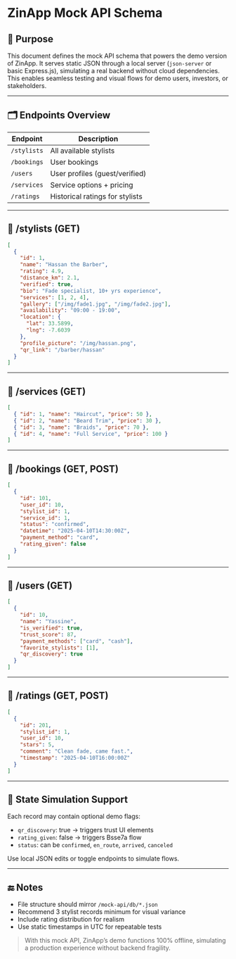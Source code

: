 
# ZinApp Mock API Schema

## 🧭 Purpose
This document defines the mock API schema that powers the demo version of ZinApp. It serves static JSON through a local server (`json-server` or basic Express.js), simulating a real backend without cloud dependencies. This enables seamless testing and visual flows for demo users, investors, or stakeholders.

---

## 🗂️ Endpoints Overview

| Endpoint           | Description                        |
|--------------------|-------------------------------------|
| `/stylists`        | All available stylists              |
| `/bookings`        | User bookings                      |
| `/users`           | User profiles (guest/verified)      |
| `/services`        | Service options + pricing           |
| `/ratings`         | Historical ratings for stylists     |

---

## 🔧 /stylists (GET)
```json
[
  {
    "id": 1,
    "name": "Hassan the Barber",
    "rating": 4.9,
    "distance_km": 2.1,
    "verified": true,
    "bio": "Fade specialist, 10+ yrs experience",
    "services": [1, 2, 4],
    "gallery": ["/img/fade1.jpg", "/img/fade2.jpg"],
    "availability": "09:00 - 19:00",
    "location": {
      "lat": 33.5899,
      "lng": -7.6039
    },
    "profile_picture": "/img/hassan.png",
    "qr_link": "/barber/hassan"
  }
]
```

---

## 🔧 /services (GET)
```json
[
  { "id": 1, "name": "Haircut", "price": 50 },
  { "id": 2, "name": "Beard Trim", "price": 30 },
  { "id": 3, "name": "Braids", "price": 70 },
  { "id": 4, "name": "Full Service", "price": 100 }
]
```

---

## 🔧 /bookings (GET, POST)
```json
[
  {
    "id": 101,
    "user_id": 10,
    "stylist_id": 1,
    "service_id": 1,
    "status": "confirmed",
    "datetime": "2025-04-10T14:30:00Z",
    "payment_method": "card",
    "rating_given": false
  }
]
```

---

## 🔧 /users (GET)
```json
[
  {
    "id": 10,
    "name": "Yassine",
    "is_verified": true,
    "trust_score": 87,
    "payment_methods": ["card", "cash"],
    "favorite_stylists": [1],
    "qr_discovery": true
  }
]
```

---

## 🔧 /ratings (GET, POST)
```json
[
  {
    "id": 201,
    "stylist_id": 1,
    "user_id": 10,
    "stars": 5,
    "comment": "Clean fade, came fast.",
    "timestamp": "2025-04-10T16:00:00Z"
  }
]
```

---

## 🔁 State Simulation Support
Each record may contain optional demo flags:
- `qr_discovery`: true → triggers trust UI elements
- `rating_given`: false → triggers Bsse7a flow
- `status`: can be `confirmed`, `en_route`, `arrived`, `canceled`

Use local JSON edits or toggle endpoints to simulate flows.

---

## 🔚 Notes
- File structure should mirror `/mock-api/db/*.json`
- Recommend 3 stylist records minimum for visual variance
- Include rating distribution for realism
- Use static timestamps in UTC for repeatable tests

> With this mock API, ZinApp’s demo functions 100% offline, simulating a production experience without backend fragility.
